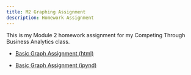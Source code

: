 ```yaml
---
title: M2 Graphing Assignment
description: Homework Assignment 
---
```


This is my Module 2 homework assignment for my Competing Through Business Analytics class. 


- [Basic Graph Assignment (html)](BasicGraphAssignment.html)

- [Basic Graph Assignment (ipynd)](BasicGraphAssignment.ipynd)
